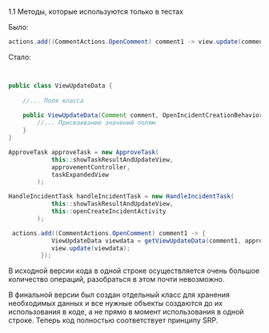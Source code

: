 1.1 Методы, которые используются только в тестах

Было:

```java
actions.add((CommentActions.OpenComment) comment1 -> view.update(comment1, openIncidentCreationBehavior, groupListAdapter, (CommentActions.ApproveTask) (taskId) -> new ApproveTask(GroupsViewImpl.this::showTaskResultAndUpdateView, approvementController, taskExpandedView).execute(taskId), ((CommentActions.HandleIncident) (comment) -> new HandleIncidentTask(GroupsViewImpl.this::showTaskResultAndUpdateView, () -> openCreateIncidentActivity(comment)).execute(comment))));
```

Стало:

```java


public class ViewUpdateData {
    
    //... Поля класса
    
    public ViewUpdateData(Comment comment, OpenIncidentCreationBehavior openIncidentCreationBehavior, GroupListAdapter groupListAdapter, ApproveTask approveTask, CommentActions.HandleIncident handleIncident) {
        //... Присваивание значений полям
    }
}

ApproveTask approveTask = new ApproveTask(
            this::showTaskResultAndUpdateView,
            approvementController,
            taskExpandedView
        );

HandleIncidentTask handleIncidentTask = new HandleIncidentTask(
            this::showTaskResultAndUpdateView,
            this::openCreateIncidentActivity
        );

 actions.add((CommentActions.OpenComment) comment1 -> {
            ViewUpdateData viewdata = getViewUpdateData(comment1, approveTask, handleIncidentTask);
            view.update(viewdata);
         });


```

В исходной версии кода в одной строке осуществляется очень большое количество операций, разобраться в
этом почти невозможно.

В финальной версии был создан отдельный класс для хранения необходимых данных и все нужные объекты
создаются до их использования в коде, а не прямо в момент использования в одной строке. Теперь код
полностью соответствует принципу SRP.